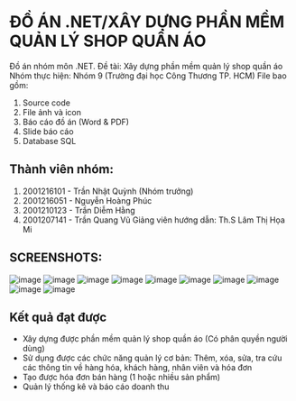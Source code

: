 # ĐỒ ÁN .NET/XÂY DỰNG PHẦN MỀM QUẢN LÝ SHOP QUẦN ÁO
Đồ án nhóm môn .NET. Đề tài: Xây dựng phần mềm quản lý shop quần áo
Nhóm thực hiện: Nhóm 9 (Trường đại học Công Thương TP. HCM)
File bao gồm:
1. Source code
2. File ảnh và icon
3. Báo cáo đồ án (Word & PDF)
4. Slide báo cáo
5. Database SQL
## Thành viên nhóm:
1. 2001216101 - Trần Nhật Quỳnh (Nhóm trưởng)
2. 2001216051 - Nguyễn Hoàng Phúc
3. 2001210123 - Trần Diễm Hằng
4. 2001207141 - Trần Quang Vũ
Giảng viên hướng dẫn: Th.S Lâm Thị Họa Mi
## SCREENSHOTS:
![image](https://github.com/QuinQueeee/.NET-QUAN_LY_SHOP_QUAN_AO/assets/153624811/0e79a4ab-5b4d-4c12-99df-55010a4e3ee8)
![image](https://github.com/QuinQueeee/.NET-QUAN_LY_SHOP_QUAN_AO/assets/153624811/67d9d636-586d-4139-8f6c-627760f0f6e3)
![image](https://github.com/QuinQueeee/.NET-QUAN_LY_SHOP_QUAN_AO/assets/153624811/769a59fe-bac5-421c-898c-70e9a78d9fe5)
![image](https://github.com/QuinQueeee/.NET-QUAN_LY_SHOP_QUAN_AO/assets/153624811/28e63efe-c334-433c-883b-7df91a982f0b)
![image](https://github.com/QuinQueeee/.NET-QUAN_LY_SHOP_QUAN_AO/assets/153624811/126413b4-0e16-4b05-9fbf-52e0edac0918)
![image](https://github.com/QuinQueeee/.NET-QUAN_LY_SHOP_QUAN_AO/assets/153624811/6aed253d-d3ab-495f-9c36-c58cbf43234a)
![image](https://github.com/QuinQueeee/.NET-QUAN_LY_SHOP_QUAN_AO/assets/153624811/b3bf354d-0675-469b-b7c2-86b7e531ebac)
![image](https://github.com/QuinQueeee/.NET-QUAN_LY_SHOP_QUAN_AO/assets/153624811/a36e18e0-655f-4e0d-a904-c3749e55fd15)
![image](https://github.com/QuinQueeee/.NET-QUAN_LY_SHOP_QUAN_AO/assets/153624811/e27cc33c-d727-4549-a502-ec8325e93bf3)
![image](https://github.com/QuinQueeee/.NET-QUAN_LY_SHOP_QUAN_AO/assets/153624811/efe61d29-2713-47da-91f2-72244b2698a6)
## Kết quả đạt được
- Xây dựng được phần mềm quản lý shop quần áo (Có phân quyền người dùng)
- Sử dụng được các chức năng quản lý cơ bản: Thêm, xóa, sửa, tra cứu các thông tin về hàng hóa, khách hàng, nhân viên và hóa đơn
- Tạo được hóa đơn bán hàng (1 hoặc nhiều sản phẩm)
- Quản lý thống kê và báo cáo doanh thu








